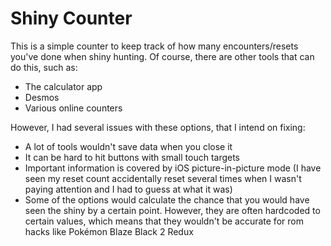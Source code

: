 # Shiny Counter
This is a simple counter to keep track of how many encounters/resets
you've done when shiny hunting. Of course, there are other tools that
can do this, such as:

- The calculator app
- Desmos
- Various online counters

However, I had several issues with these options, that I intend on
fixing:

- A lot of tools wouldn't save data when you close it
- It can be hard to hit buttons with small touch targets
- Important information is covered by iOS picture-in-picture mode (I
  have seen my reset count accidentally reset several times when I
  wasn't paying attention and I had to guess at what it was)
- Some of the options would calculate the chance that you would have
  seen the shiny by a certain point. However, they are often hardcoded
  to certain values, which means that they wouldn't be accurate for
  rom hacks like Pokémon Blaze Black 2 Redux
